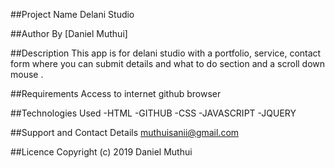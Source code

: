 ##Project Name
Delani Studio

##Author
By [Daniel Muthui]

##Description
This app is for delani studio with a portfolio, service, contact form where you can submit details and what to do section and a scroll down mouse .

##Requirements
Access to internet
github
browser

##Technologies Used
-HTML
-GITHUB
-CSS
-JAVASCRIPT
-JQUERY

##Support and Contact Details
muthuisanii@gmail.com

##Licence
Copyright (c) 2019 Daniel Muthui